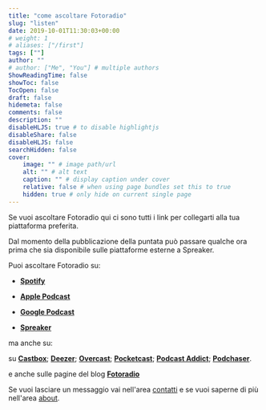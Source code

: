 ```yaml
---
title: "come ascoltare Fotoradio"
slug: "listen"
date: 2019-10-01T11:30:03+00:00
# weight: 1
# aliases: ["/first"]
tags: [""]
author: ""
# author: ["Me", "You"] # multiple authors
ShowReadingTime: false
showToc: false
TocOpen: false
draft: false
hidemeta: false
comments: false
description: ""
disableHLJS: true # to disable highlightjs
disableShare: false
disableHLJS: false
searchHidden: false
cover:
    image: "" # image path/url
    alt: "" # alt text
    caption: "" # display caption under cover
    relative: false # when using page bundles set this to true
    hidden: true # only hide on current single page
---
```


Se vuoi ascoltare Fotoradio qui ci sono tutti i link per collegarti alla tua piattaforma preferita.

Dal momento della pubblicazione della puntata può passare qualche ora prima che sia disponibile sulle piattaforme esterne a Spreaker.

Puoi ascoltare Fotoradio su:

- <a target="blank" href="https://links.fotoradio.info/spotify">**Spotify**</a>

- <a target="blank" href="https://links.fotoradio.info/apple">**Apple Podcast**</a>

- <a target="blank" href="https://links.fotoradio.info/google">**Google Podcast**</a>

- <a target="blank" href="https://links.fotoradio.info/spreaker">**Spreaker**</a>

ma anche su:

su <a target="blank" href="https://castbox.fm/channel/Fotoradio-un-podcast-sulle-fotografie-id2203635?country=it">**Castbox**</a>; <a target="blank" href="https://www.deezer.com/it/show/419562">**Deezer**</a>; <a target="blank" href="https://overcast.fm/itunes1473090985">**Overcast**</a>; <a target="blank" href="https://pca.st/itunes/1473090985">**Pocketcast**</a>; <a target="blank" href="https://podcastaddict.com/podcast/2413816">**Podcast Addict**</a>; <a target="blank" href="https://www.podchaser.com/podcasts/fotoradio-un-podcast-sulle-fot-894285">**Podchaser**</a>.

e anche sulle pagine del blog <a target="blank" href="/">**Fotoradio**</a>

Se vuoi lasciare un messaggio vai nell'area <a href="/contact/">contatti</a> e se vuoi saperne di più nell'area <a href="/about/">about</a>.
